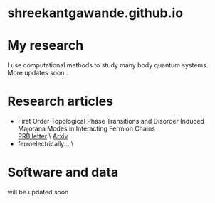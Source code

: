 # shreekantgawande.github.io

# My research
I use computational methods to study many body quantum systems. \
More updates soon..
# Research articles
- First Order Topological Phase Transitions and Disorder Induced Majorana Modes in Interacting Fermion Chains \
[PRB letter](https://journals.aps.org/prb/abstract/10.1103/PhysRevB.107.L121106) \ [Arxiv](https://arxiv.org/abs/2204.06306)
- ferroelectrically... \
# Software and data
will be updated soon
